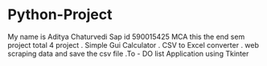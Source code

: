 # Python-Project 
My name is Aditya Chaturvedi 
Sap id 590015425
MCA 
this the end sem project 
total 4 project 
. Simple Gui Calculator 
. CSV to Excel converter 
. web scraping data and save the csv file 
.To - DO list Application using Tkinter
